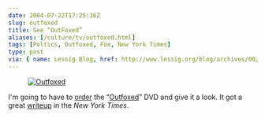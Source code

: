 ```yaml
--- 
date: 2004-07-22T17:25:36Z
slug: outfoxed
title: See “OutFoxed”
aliases: [/culture/tv/outfoxed.html]
tags: [Poltics, Outfoxed, Fox, New York Times]
type: post
via: { name: Lessig Blog, href: http://www.lessig.org/blog/archives/002041.shtml }
---
```


<figure class="right">
  <a href="https://www.amazon.com/exec/obidos/ASIN/B0002HDXTQ/justatheory-20"
     title="Buy “Outfoxed” from Amazon.com!">
    <img src="https://images-na.ssl-images-amazon.com/images/I/519MGXATKEL.jpg" alt="Outfoxed" />
  </a>
</figure>

I'm going to have to [order] the “[Outfoxed]” DVD and give it a look. It got a
great [writeup] in the *New York Times*.

  [order]: https://www.amazon.com/exec/obidos/ASIN/B0002HDXTQ/justatheory-20
    "Buy “Outfoxed” from Amazon.com"
  [Outfoxed]: http:/outfoxed.org/ "Outfoxed Website"
  [writeup]: http://www.nytimes.com/2004/07/20/movies/20OUTF.html?ex=1247976000;en=9f285ca5c831ad9f;ei=5090;partner=rssuserland
  [Lessig Blog]: http://www.lessig.org/blog/archives/002041.shtml
    "Lawrence Lessig's Blog"
